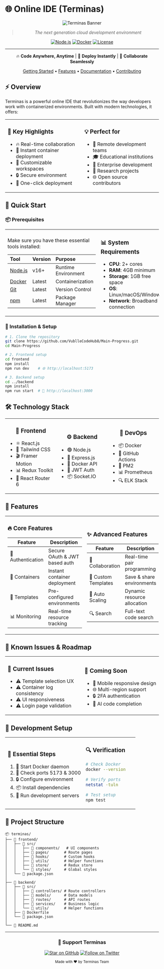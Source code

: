 # 🌐 Online IDE (Terminas)

<div align="center">

![Terminas Banner](https://img.shields.io/badge/-%F0%9F%9A%80%20TERMINAS-000000?style=for-the-badge&logoColor=white)

> *The next generation cloud development environment*

[![Node.js](https://img.shields.io/badge/Node.js-16%2B-brightgreen?style=flat-square&logo=node.js)](https://nodejs.org/)
[![Docker](https://img.shields.io/badge/Docker-Required-blue?style=flat-square&logo=docker)](https://www.docker.com/get-started)
[![License](https://img.shields.io/badge/License-MIT-yellow.svg?style=flat-square)](LICENSE)

---

🔥 **Code Anywhere, Anytime** | 🚀 **Deploy Instantly** | 🤝 **Collaborate Seamlessly**

[Getting Started](#-quick-start) • [Features](#-features) • [Documentation](docs/) • [Contributing](CONTRIBUTING.md)

</div>

## ⚡ Overview

Terminas is a powerful online IDE that revolutionizes the way developers work with containerized environments. Built with modern technologies, it offers:

<table>
<tr>
<td width="50%">

### 🎯 Key Highlights

- 🔥 Real-time collaboration
- 🐳 Instant container deployment
- 🎨 Customizable workspaces
- 🔒 Secure environment
- 🚀 One-click deployment

</td>
<td width="50%">

### 💡 Perfect for

- 👥 Remote development teams
- 🎓 Educational institutions
- 🏢 Enterprise development
- 🔬 Research projects
- 🌐 Open source contributors

</td>
</tr>
</table>

## 🚀 Quick Start

### 📦 Prerequisites

<table>
<tr>
<td width="60%">

Make sure you have these essential tools installed:

| Tool | Version | Purpose |
|:-----|:--------|:---------|
| [Node.js](https://nodejs.org/) | v16+ | Runtime Environment |
| [Docker](https://www.docker.com/get-started) | Latest | Containerization |
| [Git](https://git-scm.com/downloads) | Latest | Version Control |
| [npm](https://www.npmjs.com/) | Latest | Package Manager |

</td>
<td width="40%">

### 📊 System Requirements

- **CPU**: 2+ cores
- **RAM**: 4GB minimum
- **Storage**: 1GB free space
- **OS**: Linux/macOS/Windows
- **Network**: Broadband connection

</td>
</tr>
</table>

### 🔄 Installation & Setup

```bash
# 1. Clone the repository
git clone https://github.com/VublleCodeHub8/Main-Progress.git
cd Main-Progress

# 2. Frontend setup
cd frontend
npm install
npm run dev    # 🌐 http://localhost:5173

# 3. Backend setup
cd ../backend
npm install
npm run start  # 🔌 http://localhost:3000
```

## 🛠️ Technology Stack

<table>
<tr>
<td width="33%">
<h3 align="center">🎨 Frontend</h3>

- ⚛️ React.js
- 🎨 Tailwind CSS
- 🎬 Framer Motion
- 📊 Redux Toolkit
- 🔄 React Router 6
</td>
<td width="33%">
<h3 align="center">⚙️ Backend</h3>

- 🟢 Node.js
- 🚂 Express.js
- 🐳 Docker API
- 🔑 JWT Auth
- 📦 Socket.IO
</td>
<td width="33%">
<h3 align="center">🔧 DevOps</h3>

- 📦 Docker
- 🔄 GitHub Actions
- 🚀 PM2
- 📊 Prometheus
- 🔍 ELK Stack
</td>
</tr>
</table>

## 🌟 Features

<table>
<tr>
<td width="50%">

### 🔥 Core Features

| Feature | Description |
|---------|-------------|
| 🔐 Authentication | Secure OAuth & JWT based auth |
| 🐳 Containers | Instant container deployment |
| 📝 Templates | Pre-configured environments |
| 📊 Monitoring | Real-time resource tracking |

</td>
<td width="50%">

### ✨ Advanced Features

| Feature | Description |
|---------|-------------|
| 🤝 Collaboration | Real-time pair programming |
| 🎯 Custom Templates | Save & share environments |
| 🔄 Auto Scaling | Dynamic resource allocation |
| 🔍 Search | Full-text code search |

</td>
</tr>
</table>

## 🐛 Known Issues & Roadmap

<table>
<tr>
<td width="50%">

### 🚧 Current Issues

- ⚠️ Template selection UX
- ⚠️ Container log consistency
- ⚠️ UI responsiveness
- ⚠️ Login page validation

</td>
<td width="50%">

### 🎯 Coming Soon

- 📱 Mobile responsive design
- 🌐 Multi-region support
- 🔒 2FA authentication
- 🤖 AI code completion

</td>
</tr>
</table>

## 🔧 Development Setup

<table>
<tr>
<td width="60%">

### 📝 Essential Steps

1. 🐳 Start Docker daemon
2. 🔌 Check ports 5173 & 3000
3. 🔒 Configure environment
4. 📦 Install dependencies
5. 🚀 Run development servers

</td>
<td width="40%">

### 🔍 Verification

```bash
# Check Docker
docker --version

# Verify ports
netstat -tuln

# Test setup
npm test
```

</td>
</tr>
</table>

## 📂 Project Structure

```
📦 terminas/
├── 📁 frontend/
│   ├── 📁 src/
│   │   ├── 📁 components/   # UI components
│   │   ├── 📁 pages/       # Route pages
│   │   ├── 📁 hooks/       # Custom hooks
│   │   ├── 📁 utils/       # Helper functions
│   │   ├── 📁 store/       # Redux store
│   │   └── 📁 styles/      # Global styles
│   └── 📄 package.json
│
├── 📁 backend/
│   ├── 📁 src/
│   │   ├── 📁 controllers/ # Route controllers
│   │   ├── 📁 models/      # Data models
│   │   ├── 📁 routes/      # API routes
│   │   ├── 📁 services/    # Business logic
│   │   └── 📁 utils/       # Helper functions
│   ├── 📄 Dockerfile
│   └── 📄 package.json
│
└── 📄 README.md
```

---

<div align="center">

### 🌟 Support Terminas

[![Star on GitHub](https://img.shields.io/github/stars/VublleCodeHub8/Main-Progress.svg?style=social)](https://github.com/VublleCodeHub8/Main-Progress/stargazers)
[![Follow on Twitter](https://img.shields.io/twitter/follow/terminas?style=social)](https://twitter.com/terminas)

<sub>Made with ❤️ by Terminas Team</sub>

</div>